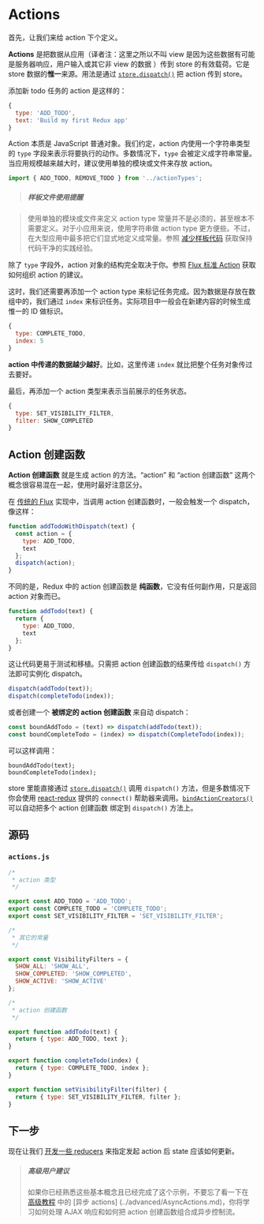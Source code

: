 # Actions

首先，让我们来给 action 下个定义。

**Actions** 是把数据从应用（译者注：这里之所以不叫 view 是因为这些数据有可能是服务器响应，用户输入或其它非 view 的数据 ）传到 store 的有效载荷。它是 store 数据的**惟一**来源。用法是通过 [`store.dispatch()`](../api/Store.md#dispatch) 把 action 传到 store。

添加新 todo 任务的 action 是这样的：

```js
{
  type: 'ADD_TODO',
  text: 'Build my first Redux app'
}
```

Action 本质是 JavaScript 普通对象。我们约定，action 内使用一个字符串类型的 `type` 字段来表示将要执行的动作。多数情况下，`type` 会被定义成字符串常量。当应用规模越来越大时，建议使用单独的模块或文件来存放 action。

```js
import { ADD_TODO, REMOVE_TODO } from '../actionTypes';
```

>##### 样板文件使用提醒

>使用单独的模块或文件来定义 action type 常量并不是必须的，甚至根本不需要定义。对于小应用来说，使用字符串做 action type 更方便些。不过，在大型应用中最多把它们显式地定义成常量。参照 [减少样板代码](../recipes/ReducingBoilerplate.md) 获取保持代码干净的实践经验。

除了 `type` 字段外，action 对象的结构完全取决于你。参照 [Flux 标准 Action](https://github.com/acdlite/flux-standard-action) 获取如何组织 action 的建议。

这时，我们还需要再添加一个 action type 来标记任务完成。因为数据是存放在数组中的，我们通过 `index` 来标识任务。实际项目中一般会在新建内容的时候生成惟一的 ID 做标识。

```js
{
  type: COMPLETE_TODO,
  index: 5
}
```
**action 中传递的数据越少越好**。比如，这里传递 `index` 就比把整个任务对象传过去要好。

最后，再添加一个 action 类型来表示当前展示的任务状态。

```js
{
  type: SET_VISIBILITY_FILTER,
  filter: SHOW_COMPLETED
}
```

## Action 创建函数

**Action 创建函数** 就是生成 action 的方法。“action” 和 “action 创建函数” 这两个概念很容易混在一起，使用时最好注意区分。

在 [传统的 Flux](http://facebook.github.io/flux) 实现中，当调用 action 创建函数时，一般会触发一个 dispatch，像这样：

```js
function addTodoWithDispatch(text) {
  const action = {
    type: ADD_TODO,
    text
  };
  dispatch(action);
}
```
不同的是，Redux 中的 action 创建函数是 **纯函数**，它没有任何副作用，只是返回 action 对象而已。

```js
function addTodo(text) {
  return {
    type: ADD_TODO,
    text
  };
}
```

这让代码更易于测试和移植。只需把 action 创建函数的结果传给 `dispatch()` 方法即可实例化 dispatch。

```js
dispatch(addTodo(text));
dispatch(completeTodo(index));
```

或者创建一个 **被绑定的 action 创建函数** 来自动 dispatch：

```js
const boundAddTodo = (text) => dispatch(addTodo(text));
const boundCompleteTodo = (index) => dispatch(CompleteTodo(index));
```

可以这样调用：

```
boundAddTodo(text);
boundCompleteTodo(index);
```

store 里能直接通过 [`store.dispatch()`](../api/Store.md#dispatch) 调用 `dispatch()` 方法，但是多数情况下你会使用 [react-redux](http://github.com/gaearon/react-redux) 提供的 `connect()` 帮助器来调用。[`bindActionCreators()`](../api/bindActionCreators.md) 可以自动把多个 action 创建函数 绑定到 `dispatch()` 方法上。

## 源码

### `actions.js`

```js
/*
 * action 类型
 */

export const ADD_TODO = 'ADD_TODO';
export const COMPLETE_TODO = 'COMPLETE_TODO';
export const SET_VISIBILITY_FILTER = 'SET_VISIBILITY_FILTER';

/*
 * 其它的常量
 */

export const VisibilityFilters = {
  SHOW_ALL: 'SHOW_ALL',
  SHOW_COMPLETED: 'SHOW_COMPLETED',
  SHOW_ACTIVE: 'SHOW_ACTIVE'
};

/*
 * action 创建函数
 */

export function addTodo(text) {
  return { type: ADD_TODO, text };
}

export function completeTodo(index) {
  return { type: COMPLETE_TODO, index };
}

export function setVisibilityFilter(filter) {
  return { type: SET_VISIBILITY_FILTER, filter };
}
```

## 下一步

现在让我们 [开发一些 reducers](Reducers.md) 来指定发起 action 后 state 应该如何更新。

>##### 高级用户建议
>如果你已经熟悉这些基本概念且已经完成了这个示例，不要忘了看一下在 [高级教程](../advanced/README.md) 中的 [异步 actions] (../advanced/AsyncActions.md)，你将学习如何处理 AJAX 响应和如何把 action 创建函数组合成异步控制流。